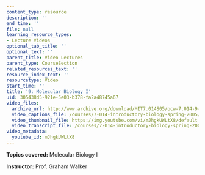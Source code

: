 ```yaml
---
content_type: resource
description: ''
end_time: ''
file: null
learning_resource_types:
- Lecture Videos
optional_tab_title: ''
optional_text: ''
parent_title: Video Lectures
parent_type: CourseSection
related_resources_text: ''
resource_index_text: ''
resourcetype: Video
start_time: ''
title: '9: Molecular Biology I'
uid: 305438d5-921e-5e03-b378-fa2a48745a67
video_files:
  archive_url: http://www.archive.org/download/MIT7.014S05/ocw-7.014-9-22feb05-220k.mp4
  video_captions_file: /courses/7-014-introductory-biology-spring-2005/825a91503c94569e839202f0fc3a16d9_mJhgkUWLtX8.vtt
  video_thumbnail_file: https://img.youtube.com/vi/mJhgkUWLtX8/default.jpg
  video_transcript_file: /courses/7-014-introductory-biology-spring-2005/d13895148251e6114ca6c52d0ce7a570_mJhgkUWLtX8.pdf
video_metadata:
  youtube_id: mJhgkUWLtX8
---
```


**Topics covered:** Molecular Biology I  
  
**Instructor:** Prof. Graham Walker



